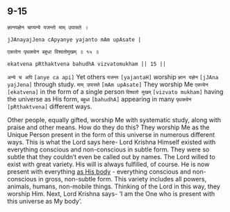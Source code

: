 ## 9-15


```shloka-sa
ज्ञानयज्ञेन चाप्यन्ये यजन्तो माम् उपासते ।
```
```shloka-sa-hk
jJAnayajJena cApyanye yajanto mAm upAsate |
```
```shloka-sa
एकत्वेन पृथक्त्वेन बहुधा विश्वतोमुखम् ॥ १५ ॥
```
```shloka-sa-hk
ekatvena pRthaktvena bahudhA vizvatomukham || 15 ||
```

`अन्ये च अपि` `[anye ca api]` Yet others `यजन्तः` `[yajantaH]` worship `ज्ञान यज्ञेन` `[jJAna yajJena]` through study. `माम् उपासते` `[mAm upAsate]` They worship Me `एकत्वेन` `[ekatvena]` in the form of a single person `विश्वतो मुखम्` `[vizvato mukham]` having the universe as His form, `बहुधा` `[bahudhA]` appearing in many `पृथक्त्वेन` `[pRthaktvena]` different ways.

Other people, equally gifted, worship Me with systematic study, along with praise and other means. How do they do this? They worship Me as the Unique Person present in the form of this universe in numerous different ways. 
This is what the Lord says here- Lord Krishna Himself existed with everything conscious and non-conscious in subtle form. They were so subtle that they couldn’t even be called out by names. The Lord willed to exist with great variety. His will is always fulfilled, of course. 
He is now present with everything [as His body](universe_as_his_body) - everything conscious and non-conscious in gross, non-subtle form. This variety includes all powers, animals, humans, non-mobile things. Thinking of the Lord in this way, they worship Him.
Next, Lord Krishna says- ‘I am the One who is present with this universe as My body’.

